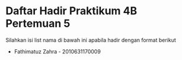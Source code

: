 # Daftar Hadir Praktikum 4B Pertemuan 5
Silahkan isi list nama di bawah ini apabila hadir dengan format berikut

- Fathimatuz Zahra - 2010631170009
